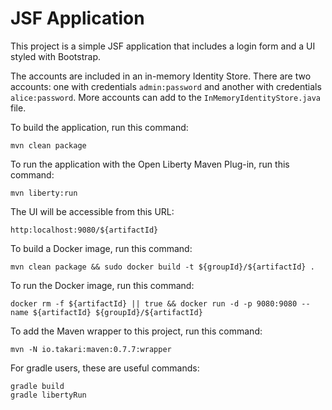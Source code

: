 JSF Application
===============

This project is a simple JSF application that includes a login form and a UI styled 
with Bootstrap.

The accounts are included in an in-memory Identity Store. There are two accounts: 
one with credentials `admin:password` and another with credentials `alice:password`. 
More accounts can add to the `InMemoryIdentityStore.java` file.

To build the application, run this command:

```
mvn clean package
```

To run the application with the Open Liberty Maven Plug-in, run this command:

```
mvn liberty:run
```

The UI will be accessible from this URL:

```
http:localhost:9080/${artifactId}
```

To build a Docker image, run this command:

```
mvn clean package && sudo docker build -t ${groupId}/${artifactId} .
```

To run the Docker image, run this command:

```
docker rm -f ${artifactId} || true && docker run -d -p 9080:9080 --name ${artifactId} ${groupId}/${artifactId}

```

To add the Maven wrapper to this project, run this command:

```
mvn -N io.takari:maven:0.7.7:wrapper
```

For gradle users, these are useful commands:

```
gradle build
gradle libertyRun
```
